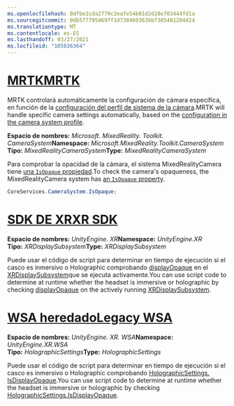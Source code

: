 ```yaml
---
ms.openlocfilehash: 0dfbe2cda2779c2eafe54b01d2d28e703444fd1a
ms.sourcegitcommit: 0db5777954697f1d738469363bbf385481204d24
ms.translationtype: MT
ms.contentlocale: es-ES
ms.lasthandoff: 03/27/2021
ms.locfileid: "105636364"
---
```

# <a name="mrtk"></a>[<span data-ttu-id="19307-101">MRTK</span><span class="sxs-lookup"><span data-stu-id="19307-101">MRTK</span></span>](#tab/mrtk)
<!-- NEVER CHANGE THE ABOVE LINE! -->

<span data-ttu-id="19307-102">MRTK controlará automáticamente la configuración de cámara específica, en función de la [configuración del perfil de sistema de la cámara](https://docs.microsoft.com/windows/mixed-reality/mrtk-unity/features/camera-system/camera-system-overview#display-settings).</span><span class="sxs-lookup"><span data-stu-id="19307-102">MRTK will handle specific camera settings automatically, based on the [configuration in the camera system profile](https://docs.microsoft.com/windows/mixed-reality/mrtk-unity/features/camera-system/camera-system-overview#display-settings).</span></span>

<span data-ttu-id="19307-103">**Espacio de nombres:** *Microsoft. MixedReality. Toolkit. CameraSystem*</span><span class="sxs-lookup"><span data-stu-id="19307-103">**Namespace:** *Microsoft.MixedReality.Toolkit.CameraSystem*</span></span><br>
<span data-ttu-id="19307-104">**Tipo:** *MixedRealityCameraSystem*</span><span class="sxs-lookup"><span data-stu-id="19307-104">**Type:** *MixedRealityCameraSystem*</span></span>

<span data-ttu-id="19307-105">Para comprobar la opacidad de la cámara, el sistema MixedRealityCamera tiene [una `IsOpaque` propiedad](https://docs.microsoft.com/dotnet/api/microsoft.mixedreality.toolkit.camerasystem.mixedrealitycamerasystem.isopaque).</span><span class="sxs-lookup"><span data-stu-id="19307-105">To check the camera's opaqueness, the MixedRealityCamera system has [an `IsOpaque` property](https://docs.microsoft.com/dotnet/api/microsoft.mixedreality.toolkit.camerasystem.mixedrealitycamerasystem.isopaque).</span></span>

```cs
CoreServices.CameraSystem.IsOpaque;
```

# <a name="xr-sdk"></a>[<span data-ttu-id="19307-106">SDK DE XR</span><span class="sxs-lookup"><span data-stu-id="19307-106">XR SDK</span></span>](#tab/xr)
<!-- NEVER CHANGE THE ABOVE LINE! -->

<span data-ttu-id="19307-107">**Espacio de nombres:** *UnityEngine. XR*</span><span class="sxs-lookup"><span data-stu-id="19307-107">**Namespace:** *UnityEngine.XR*</span></span><br>
<span data-ttu-id="19307-108">**Tipo:** *XRDisplaySubsystem*</span><span class="sxs-lookup"><span data-stu-id="19307-108">**Type:** *XRDisplaySubsystem*</span></span>

<span data-ttu-id="19307-109">Puede usar el código de script para determinar en tiempo de ejecución si el casco es inmersivo o Holographic comprobando [displayOpaque](https://docs.unity3d.com/ScriptReference/XR.XRDisplaySubsystem-displayOpaque.html) en el [XRDisplaySubsystem](https://docs.unity3d.com/ScriptReference/XR.XRDisplaySubsystem.html)que se ejecuta activamente.</span><span class="sxs-lookup"><span data-stu-id="19307-109">You can use script code to determine at runtime whether the headset is immersive or holographic by checking [displayOpaque](https://docs.unity3d.com/ScriptReference/XR.XRDisplaySubsystem-displayOpaque.html) on the actively running [XRDisplaySubsystem](https://docs.unity3d.com/ScriptReference/XR.XRDisplaySubsystem.html).</span></span>

# <a name="legacy-wsa"></a>[<span data-ttu-id="19307-110">WSA heredado</span><span class="sxs-lookup"><span data-stu-id="19307-110">Legacy WSA</span></span>](#tab/wsa)
<!-- NEVER CHANGE THE ABOVE LINE! -->

<span data-ttu-id="19307-111">**Espacio de nombres:** *UnityEngine. XR. WSA*</span><span class="sxs-lookup"><span data-stu-id="19307-111">**Namespace:** *UnityEngine.XR.WSA*</span></span><br>
<span data-ttu-id="19307-112">**Tipo:** *HolographicSettings*</span><span class="sxs-lookup"><span data-stu-id="19307-112">**Type:** *HolographicSettings*</span></span>

<span data-ttu-id="19307-113">Puede usar el código de script para determinar en tiempo de ejecución si el casco es inmersivo o Holographic comprobando [HolographicSettings. IsDisplayOpaque](https://docs.unity3d.com/ScriptReference/XR.WSA.HolographicSettings.IsDisplayOpaque.html).</span><span class="sxs-lookup"><span data-stu-id="19307-113">You can use script code to determine at runtime whether the headset is immersive or holographic by checking [HolographicSettings.IsDisplayOpaque](https://docs.unity3d.com/ScriptReference/XR.WSA.HolographicSettings.IsDisplayOpaque.html).</span></span>